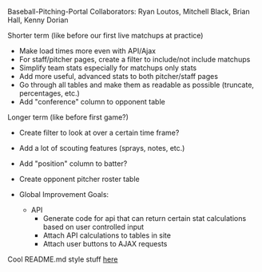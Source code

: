 Baseball-Pitching-Portal
Collaborators: Ryan Loutos, Mitchell Black, Brian Hall, Kenny Dorian

Shorter term (like before our first live matchups at practice)
- Make load times more even with API/Ajax
- For staff/pitcher pages, create a filter to include/not include matchups
- Simplify team stats especially for matchups only stats
- Add more useful, advanced stats to both pitcher/staff pages
- Go through all tables and make them as readable as possible (truncate, percentages, etc.)
- Add "conference" column to opponent table


Longer term (like before first game?)
- Create filter to look at over a certain time frame? 
- Add a lot of scouting features (sprays, notes, etc.)
- Add "position" column to batter?
- Create opponent pitcher roster table


- Global Improvement Goals:
  - API
    - Generate code for api that can return certain stat calculations based on user controlled input
    - Attach API calculations to tables in site
    - Attach user buttons to AJAX requests

Cool README.md style stuff [here](https://help.github.com/en/github/writing-on-github/basic-writing-and-formatting-syntax)
